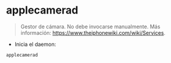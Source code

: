 # applecamerad

> Gestor de cámara.
> No debe invocarse manualmente.
> Más información: <https://www.theiphonewiki.com/wiki/Services>.

- Inicia el daemon:

`applecamerad`
